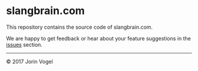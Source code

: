 # slangbrain.com


This repository contains the source code of slangbrain.com.

We are happy to get feedback or hear about your feature suggestions in the [issues](/issues) section.





---------------------------

© 2017 Jorin Vogel